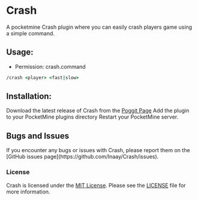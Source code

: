 # Crash
A pocketmine Crash plugin where you can easily crash players game using a simple command.

## Usage:
* Permission: crash.command
```cmd
/crash <player> <fast|slow>
```

## Installation:
Download the latest release of Crash from the [Poggit Page](https://poggit.pmmp.io/p/Crash)
Add the plugin to your PocketMine plugins directory
Restart your PocketMine server.

<h2>Bugs and Issues</h2>
<p>If you encounter any bugs or issues with Crash, please report them on the [GitHub issues page](https://github.com/Inaay/Crash/issues).</p>

### License
Crash is licensed under the [MIT License](https://github.com/Inaay/Crash/blob/main/LICENSE). Please see the [LICENSE](https://github.com/Inaay/Crash/blob/main/LICENSE) file for more information.
